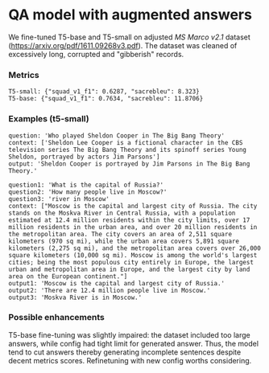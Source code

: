 # QA model with augmented answers

We fine-tuned T5-base and T5-small on adjusted <em>MS Marco v2.1</em> dataset (https://arxiv.org/pdf/1611.09268v3.pdf). 
The dataset was cleaned of excessively long, corrupted and "gibberish" records.

### Metrics

    T5-small: {"squad_v1_f1": 0.6287, "sacrebleu": 8.323}
    T5-base: {"squad_v1_f1": 0.7634, "sacrebleu": 11.8706}

### Examples (t5-small)   

    question: 'Who played Sheldon Cooper in The Big Bang Theory'
    context: ['Sheldon Lee Cooper is a fictional character in the CBS television series The Big Bang Theory and its spinoff series Young Sheldon, portrayed by actors Jim Parsons']
    output: 'Sheldon Cooper is portrayed by Jim Parsons in The Big Bang Theory.'
    
    question1: 'What is the capital of Russia?'
    question2: 'How many people live in Moscow?'
    question3: 'river in Moscow'
    context: ["Moscow is the capital and largest city of Russia. The city stands on the Moskva River in Central Russia, with a population estimated at 12.4 million residents within the city limits, over 17 million residents in the urban area, and over 20 million residents in the metropolitan area. The city covers an area of 2,511 square kilometers (970 sq mi), while the urban area covers 5,891 square kilometers (2,275 sq mi), and the metropolitan area covers over 26,000 square kilometers (10,000 sq mi). Moscow is among the world's largest cities; being the most populous city entirely in Europe, the largest urban and metropolitan area in Europe, and the largest city by land area on the European continent."]
    output1: 'Moscow is the capital and largest city of Russia.'
    output2: 'There are 12.4 million people live in Moscow.'
    output3: 'Moskva River is in Moscow.'
    
  ### Possible enhancements
  
  T5-base fine-tuning was slightly impaired: the dataset included too large answers, while config had tight limit for generated answer. Thus, the model tend to cut
  answers thereby generating incomplete sentences despite decent metrics scores. Refinetuning with new config worths considering.
  
  

